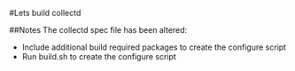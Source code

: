 #Lets build collectd

##Notes
The collectd spec file has been altered:

* Include additional build required packages to create the configure script
* Run build.sh to create the configure script
